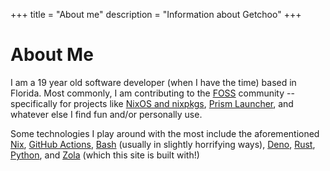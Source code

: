 +++
title = "About me"
description = "Information about Getchoo"
+++

# About Me

I am a 19 year old software developer (when I have the time) based in Florida.
Most commonly, I am contributing to the
[FOSS](https://en.wikipedia.org/wiki/Free_and_open-source_software) community
-- specifically for projects like [NixOS and nixpkgs](https://nixos.org),
[Prism Launcher](https://prismlauncher.org), and whatever else I find fun
and/or personally use.

Some technologies I play around with the most include the aforementioned
[Nix](https://nix.dev), [GitHub Actions](https://docs.github.com/en/actions),
[Bash](https://www.gnu.org/software/bash/) (usually in slightly horrifying
ways), [Deno](https://deno.com/), [Rust](https://rust-lang.org/),
[Python](https://www.python.org/), and [Zola](https://getzola.org) (which this
site is built with!)
